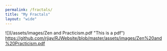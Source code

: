 ```yaml
---
permalink: /fractals/
title: "My Fractals"
layout: "wide"
---
```

![](/assets/images/Zen and Practicism.pdf "This is a pdf")  
https://github.com/rjjay/RJWebsite/blob/master/assets/images/Zen%20and%20Practicism.pdf
